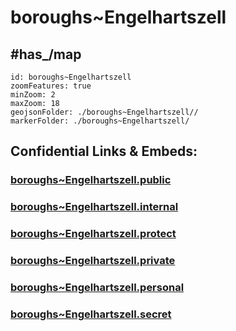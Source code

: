 # boroughs~Engelhartszell


## #has_/map  



```leaflet
id: boroughs~Engelhartszell
zoomFeatures: true 
minZoom: 2 
maxZoom: 18
geojsonFolder: ./boroughs~Engelhartszell//
markerFolder: ./boroughs~Engelhartszell/
```




## Confidential Links & Embeds: 

### [boroughs~Engelhartszell.public](/_public/\Earth\Continent\Europe\Europe~Central\Austria\Austrias_States\Oberösterreich\counties~OÖ\Schärding\cities~Schärding\Engelhartszellboroughs~Engelhartszell.public.md) 

### [boroughs~Engelhartszell.internal](/_internal/\Earth\Continent\Europe\Europe~Central\Austria\Austrias_States\Oberösterreich\counties~OÖ\Schärding\cities~Schärding\Engelhartszellboroughs~Engelhartszell.internal.md) 

### [boroughs~Engelhartszell.protect](/_protect/\Earth\Continent\Europe\Europe~Central\Austria\Austrias_States\Oberösterreich\counties~OÖ\Schärding\cities~Schärding\Engelhartszellboroughs~Engelhartszell.protect.md) 

### [boroughs~Engelhartszell.private](/_private/\Earth\Continent\Europe\Europe~Central\Austria\Austrias_States\Oberösterreich\counties~OÖ\Schärding\cities~Schärding\Engelhartszellboroughs~Engelhartszell.private.md) 

### [boroughs~Engelhartszell.personal](/_personal/\Earth\Continent\Europe\Europe~Central\Austria\Austrias_States\Oberösterreich\counties~OÖ\Schärding\cities~Schärding\Engelhartszellboroughs~Engelhartszell.personal.md) 

### [boroughs~Engelhartszell.secret](/_secret/\Earth\Continent\Europe\Europe~Central\Austria\Austrias_States\Oberösterreich\counties~OÖ\Schärding\cities~Schärding\Engelhartszellboroughs~Engelhartszell.secret.md)

